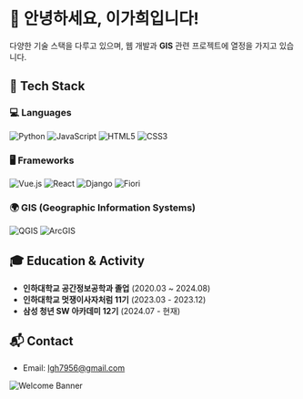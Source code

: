 # 👋 안녕하세요, 이가희입니다! 

다양한 기술 스택을 다루고 있으며, 웹 개발과 **GIS** 관련 프로젝트에 열정을 가지고 있습니다.

## 🔧 Tech Stack 

### 💻 Languages
![Python](https://img.shields.io/badge/-Python-3776AB?style=flat&logo=python&logoColor=white)
![JavaScript](https://img.shields.io/badge/-JavaScript-F7DF1E?style=flat&logo=javascript&logoColor=black)
![HTML5](https://img.shields.io/badge/-HTML5-E34F26?style=flat&logo=html5&logoColor=white)
![CSS3](https://img.shields.io/badge/-CSS3-1572B6?style=flat&logo=css3&logoColor=white)

### 🖥️ Frameworks
![Vue.js](https://img.shields.io/badge/-Vue.js-4FC08D?style=flat&logo=vue.js&logoColor=white)
![React](https://img.shields.io/badge/-React-61DAFB?style=flat&logo=react&logoColor=black)
![Django](https://img.shields.io/badge/-Django-092D29?style=flat&logo=django&logoColor=white)
![Fiori](https://img.shields.io/badge/-Fiori-0A5D8C?style=flat&logo=SAP&logoColor=white)

### 🌍 GIS (Geographic Information Systems)
![QGIS](https://img.shields.io/badge/-QGIS-589635?style=flat&logo=qgis&logoColor=white)
![ArcGIS](https://img.shields.io/badge/-ArcGIS-2F4F4F?style=flat&logo=esri&logoColor=white)


## 🎓 Education & Activity 
- **인하대학교 공간정보공학과 졸업** (2020.03 ~ 2024.08)
- **인하대학교 멋쟁이사자처럼 11기** (2023.03 - 2023.12)
- **삼성 청년 SW 아카데미 12기** (2024.07 - 현재)

## 📬 Contact 
- Email: lgh7956@gmail.com

![Welcome Banner](https://media.giphy.com/media/3o7aD2eRfOShVpUPRu/giphy.gif)
